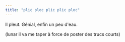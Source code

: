 ```yaml
---
title: "plic ploc plic plic ploc"
---
```


Il pleut. Génial, enfin un peu d'eau.

(lunar il va me taper à force de poster des trucs courts)

